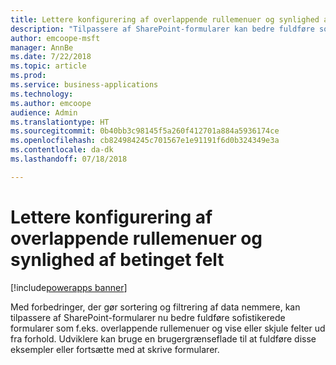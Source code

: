 ```yaml
---
title: Lettere konfigurering af overlappende rullemenuer og synlighed af betinget felt
description: "Tilpassere af SharePoint-formularer kan bedre fuldføre sofistikerede formeksempler som f.eks. overlappende rullemenuer og vise eller skjule felter ud fra forhold."
author: emcoope-msft
manager: AnnBe
ms.date: 7/22/2018
ms.topic: article
ms.prod: 
ms.service: business-applications
ms.technology: 
ms.author: emcoope
audience: Admin
ms.translationtype: HT
ms.sourcegitcommit: 0b40bb3c98145f5a260f412701a884a5936174ce
ms.openlocfilehash: cb824984245c701567e1e91191f6d0b324349e3a
ms.contentlocale: da-dk
ms.lasthandoff: 07/18/2018

---
```

# <a name="easier-to-configure-cascading-dropdowns-and-conditional-field-visibility"></a>Lettere konfigurering af overlappende rullemenuer og synlighed af betinget felt

[!include[powerapps banner](../includes/powerapps.md)]




Med forbedringer, der gør sortering og filtrering af data nemmere, kan tilpassere af SharePoint-formularer nu bedre fuldføre sofistikerede formularer som f.eks. overlappende rullemenuer og vise eller skjule felter ud fra forhold. Udviklere kan bruge en brugergrænseflade til at fuldføre disse eksempler eller fortsætte med at skrive formularer.

